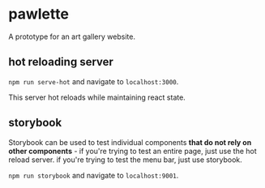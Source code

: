 # pawlette
A prototype for an art gallery website.

## hot reloading server

`npm run serve-hot` and navigate to `localhost:3000`.

This server hot reloads while maintaining react state.

## storybook

Storybook can be used to test individual components **that do not rely on other
components** - if you're trying to test an entire page, just use the hot reload
server. if you're trying to test the menu bar, just use storybook.

`npm run storybook` and navigate to `localhost:9001`.
